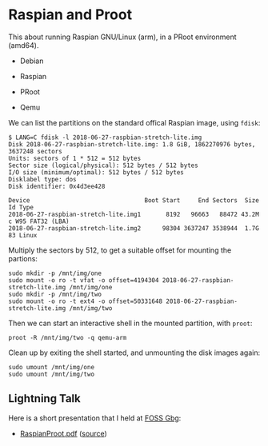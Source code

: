 
# Raspian and Proot

This about running Raspian GNU/Linux (arm), in a PRoot environment (amd64).

* Debian
* Raspian

* PRoot
* Qemu

We can list the partitions on the standard offical Raspian image, using `fdisk`:

``` console
$ LANG=C fdisk -l 2018-06-27-raspbian-stretch-lite.img
Disk 2018-06-27-raspbian-stretch-lite.img: 1.8 GiB, 1862270976 bytes, 3637248 sectors
Units: sectors of 1 * 512 = 512 bytes
Sector size (logical/physical): 512 bytes / 512 bytes
I/O size (minimum/optimal): 512 bytes / 512 bytes
Disklabel type: dos
Disk identifier: 0x4d3ee428

Device                                Boot Start     End Sectors  Size Id Type
2018-06-27-raspbian-stretch-lite.img1       8192   96663   88472 43.2M  c W95 FAT32 (LBA)
2018-06-27-raspbian-stretch-lite.img2      98304 3637247 3538944  1.7G 83 Linux
```

Multiply the sectors by 512, to get a suitable offset for mounting the partions:

``` console
sudo mkdir -p /mnt/img/one
sudo mount -o ro -t vfat -o offset=4194304 2018-06-27-raspbian-stretch-lite.img /mnt/img/one
sudo mkdir -p /mnt/img/two
sudo mount -o ro -t ext4 -o offset=50331648 2018-06-27-raspbian-stretch-lite.img /mnt/img/two
```

Then we can start an interactive shell in the mounted partition, with `proot`:

``` console
proot -R /mnt/img/two -q qemu-arm
```

Clean up by exiting the shell started, and unmounting the disk images again:

``` console
sudo umount /mnt/img/one
sudo umount /mnt/img/two
```

## Lightning Talk

Here is a short presentation that I held at [FOSS Gbg](http://foss-gbg.se/):

* [RaspianProot.pdf](RaspianProot.pdf) ([source](RaspianProot.odp))

